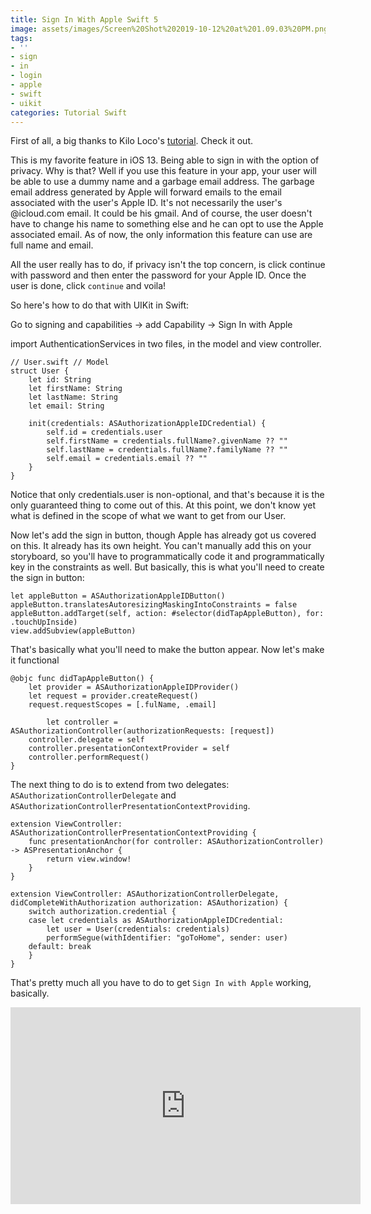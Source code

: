 ```yaml
---
title: Sign In With Apple Swift 5
image: assets/images/Screen%20Shot%202019-10-12%20at%201.09.03%20PM.png
tags:
- ''
- sign
- in
- login
- apple
- swift
- uikit
categories: Tutorial Swift
---
```


First of all, a big thanks to Kilo Loco's [tutorial][tut]. Check it out. 

This is my favorite feature in iOS 13. Being able to sign in with the option of privacy. Why is that? Well if you use this feature in your app, your user will be able to use a dummy name and a garbage email address. The garbage email address generated by Apple will forward emails to the email associated with the user's Apple ID. It's not necessarily the user's @icloud.com email. It could be his gmail. And of course, the user doesn't have to change his name to something else and he can opt to use the Apple associated email. As of now, the only information this feature can use are full name and email.

All the user really has to do, if privacy isn't the top concern, is click continue with password and then enter the password for your Apple ID. Once the user is done, click `continue` and voila!

So here's how to do that with UIKit in Swift:

Go to signing and capabilities -> add Capability -> Sign In with Apple

import AuthenticationServices in two files, in the model and view controller.

```
// User.swift // Model
struct User {
    let id: String
    let firstName: String
    let lastName: String
    let email: String

    init(credentials: ASAuthorizationAppleIDCredential) {
        self.id = credentials.user
        self.firstName = credentials.fullName?.givenName ?? ""
        self.lastName = credentials.fullName?.familyName ?? ""
        self.email = credentials.email ?? ""
    }
}
```

Notice that only credentials.user is non-optional, and that's because it is the only guaranteed thing to come out of this. At this point, we don't know yet what is defined in the scope of what we want to get from our User.

Now let's add the sign in button, though Apple has already got us covered on this. It already has its own height. You can't manually add this on your storyboard, so you'll have to programmatically code it and programmatically key in the constraints as well. But basically, this is what you'll need to create the sign in button:

```
let appleButton = ASAuthorizationAppleIDButton()
appleButton.translatesAutoresizingMaskingIntoConstraints = false
appleButton.addTarget(self, action: #selector(didTapAppleButton), for: .touchUpInside)
view.addSubview(appleButton)
```

That's basically what you'll need to make the button appear. Now let's make it functional

```
@objc func didTapAppleButton() {
    let provider = ASAuthorizationAppleIDProvider()
    let request = provider.createRequest()
    request.requestScopes = [.fulName, .email]
		
		let controller = ASAuthorizationController(authorizationRequests: [request])
    controller.delegate = self
    controller.presentationContextProvider = self
    controller.performRequest()
}
```

The next thing to do is to extend from two delegates: `ASAuthorizationControllerDelegate` and `ASAuthorizationControllerPresentationContextProviding`.

```
extension ViewController: ASAuthorizationControllerPresentationContextProviding {
    func presentationAnchor(for controller: ASAuthorizationController) -> ASPresentationAnchor {
        return view.window!
    }
}

extension ViewController: ASAuthorizationControllerDelegate, didCompleteWithAuthorization authorization: ASAuthorization) {
    switch authorization.credential {
    case let credentials as ASAuthorizationAppleIDCredential:
        let user = User(credentials: credentials)
        performSegue(withIdentifier: "goToHome", sender: user)
    default: break
    }
}
```

That's pretty much all you have to do to get `Sign In with Apple` working, basically.

<iframe width="560" height="315" src="https://www.youtube.com/embed/vuygdr0EcGM" frameborder="0" allow="accelerometer; autoplay; encrypted-media; gyroscope; picture-in-picture" allowfullscreen></iframe>

[tut]: https://www.youtube.com/watch?v=vuygdr0EcGM
